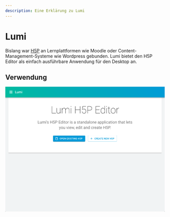 ```yaml
---
description: Eine Erklärung zu Lumi
---
```


# Lumi

Bislang war [H5P](h5p.md) an Lernplattformen wie Moodle oder Content-Management-Systeme wie Wordpress gebunden. Lumi bietet den H5P Editor als einfach ausführbare Anwendung für den Desktop an. 

## Verwendung



![Lumi Startseite](../.gitbook/assets/screenshot-2021-01-09-at-17.36.34.png)







